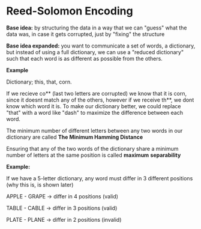 # Reed-Solomon Encoding

**Base idea:** by structuring the data in a way that we can "guess" what the data was, in case it gets corrupted, just by "fixing" the structure

**Base idea expanded:** you want to communicate a set of words, a dictionary, but instead of using a full dictionary, we can use a "reduced dictionary" such that each word is as different as possible from the others.

**Example**

Dictionary; this, that, corn.

If we recieve co** (last two letters are corrupted) we know that it is corn, since it doesnt match any of the others, however if we receive th**, we dont know which word it is. To make our dictionary better, we could replace "that" with a word like "dash" to maximize the difference between each word.

The minimum number of different letters between any two words in our dictionary are called **The Minimum Hamming Distance**

Ensuring that any of the two words of the dictionary share a minimum number of letters at the same position is called **maximum** **separability**

**Example:**

If we have a 5-letter dictionary, any word must differ in 3 different positions (why this is, is shown later)

APPLE - GRAPE 	-> differ in 4 positions (valid)

TABLE - CABLE	-> differ in 3 positions (valid)

PLATE - PLANE 	-> differ in 2 positions (invalid)
